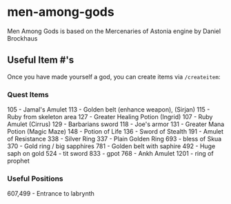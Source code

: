 # men-among-gods

Men Among Gods is based on the Mercenaries of Astonia engine by Daniel Brockhaus

## Useful Item #'s

Once you have made yourself a god, you can create items via `/createitem`:

### Quest Items
105 - Jamal's Amulet
113 - Golden belt (enhance weapon), (Sirjan)
115 - Ruby from skeleton area
127 - Greater Healing Potion (Ingrid)
107 - Ruby Amulet (Cirrus)
129 - Barbarians sword
118 - Joe's armor
131 - Greater Mana Potion (Magic Maze)
148 - Potion of Life
136 - Sword of Stealth
191 - Amulet of Resistance
338 - Silver Ring
337 - Plain Golden Ring
693 - bless of Skua
370 - Gold ring / big sapphires
781 - Golden belt with saphire
492 - Huge saph on gold
524 - tit sword
833 - gpot
768 - Ankh Amulet
1201 - ring of prophet
### Useful Positions
607,499 - Entrance to labrynth
